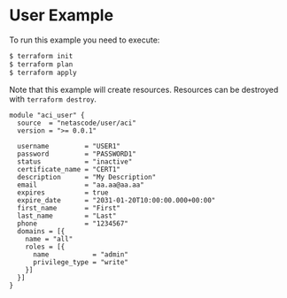 <!-- BEGIN_TF_DOCS -->
# User Example

To run this example you need to execute:

```bash
$ terraform init
$ terraform plan
$ terraform apply
```

Note that this example will create resources. Resources can be destroyed with `terraform destroy`.

```hcl
module "aci_user" {
  source  = "netascode/user/aci"
  version = ">= 0.0.1"

  username         = "USER1"
  password         = "PASSWORD1"
  status           = "inactive"
  certificate_name = "CERT1"
  description      = "My Description"
  email            = "aa.aa@aa.aa"
  expires          = true
  expire_date      = "2031-01-20T10:00:00.000+00:00"
  first_name       = "First"
  last_name        = "Last"
  phone            = "1234567"
  domains = [{
    name = "all"
    roles = [{
      name           = "admin"
      privilege_type = "write"
    }]
  }]
}

```
<!-- END_TF_DOCS -->